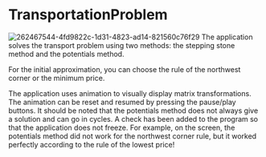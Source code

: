 # TransportationProblem
![262467544-4fd9822c-1d31-4823-ad14-821560c76f29](https://github.com/Tricui11/TransportationProblem/assets/42153889/d4ab75fb-e101-42d0-af29-946176e097b4)
The application solves the transport problem using two methods: the stepping stone method and the potentials method.

For the initial approximation, you can choose the rule of the northwest corner or the minimum price.

The application uses animation to visually display matrix transformations. The animation can be reset and resumed by pressing the pause/play buttons.
It should be noted that the potentials method does not always give a solution and can go in cycles. A check has been added to the program so that the application does not freeze. 
For example, on the screen, the potentials method did not work for the northwest corner rule, but it worked perfectly according to the rule of the lowest price!
